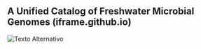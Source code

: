 ## A Unified Catalog of Freshwater Microbial Genomes (iframe.github.io)

<img src="[URL_da_Imagem](https://raw.githubusercontent.com/llemos/iframe/main/iframeLogo.png)https://raw.githubusercontent.com/llemos/iframe/main/iframeLogo.png" alt="Texto Alternativo">






